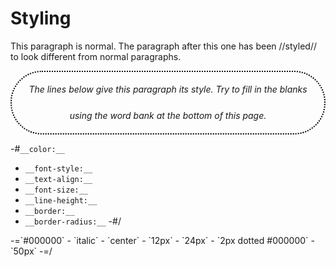 # Styling

This paragraph is normal. The paragraph after this one has been //styled// to look different from normal paragraphs.

<p style="line-height:3em; border:2px dotted black; border-radius:50px; padding:0.5em 1em; text-align:center; font-style:italic;">The lines below give this paragraph its style. Try to fill in the blanks using the word bank at the bottom of this page.</p>

-#`__color:__`
- `__font-style:__`
- `__text-align:__`
- `__font-size:__`
- `__line-height:__`
- `__border:__`
- `__border-radius:__`
-#/

<div class="wordbank">
-=`#000000`
- `italic`
- `center`
- `12px`
- `24px`
- `2px dotted #000000`
- `50px`
-=/
</div>